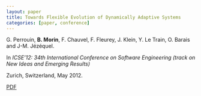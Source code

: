 ```yaml
---
layout: paper
title: Towards Flexible Evolution of Dynamically Adaptive Systems
categories: [paper, conference]
---
```

G. Perrouin, **B. Morin**, F. Chauvel, F. Fleurey, J. Klein, Y. Le Train, O. Barais and J-M. Jézéquel. 

In _ICSE’12: 34th International Conference on Software Engineering (track on New Ideas and Emerging Results)_

Zurich, Switzerland, May 2012.

[PDF](https://docs.google.com/file/d/0B8COpPaPIDHYbm1KdjNuQjRQV0U/edit?usp=sharing)